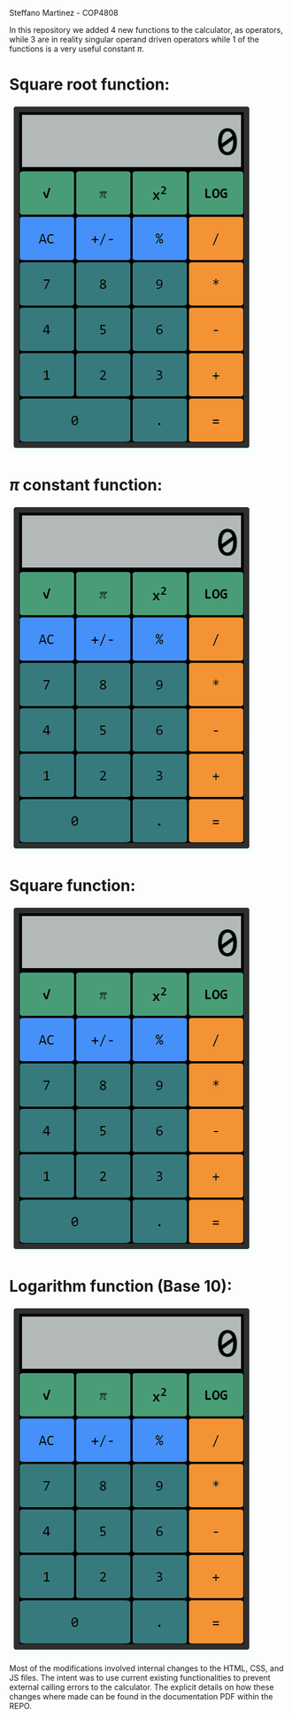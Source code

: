 Steffano Martinez - COP4808 

In this repository we added 4 new functions to the calculator, as operators, while 3 are in reality singular operand driven operators while 1 of the functions is a very useful constant $\pi$.

# Square root function:

![](https://github.com/cop4808-spring-2023-fullstack-web/cop4808-git-and-github-fundamentals-SteffanoMartinez/blob/main/GIFS/SquareRootFunction.gif)

# $\pi$ constant function:

![](https://github.com/cop4808-spring-2023-fullstack-web/cop4808-git-and-github-fundamentals-SteffanoMartinez/blob/main/GIFS/PIFunction.gif)

# Square function:

![](https://github.com/cop4808-spring-2023-fullstack-web/cop4808-git-and-github-fundamentals-SteffanoMartinez/blob/main/GIFS/SquareFunction.gif)

# Logarithm function (Base 10):

![](https://github.com/cop4808-spring-2023-fullstack-web/cop4808-git-and-github-fundamentals-SteffanoMartinez/blob/main/GIFS/LogarithmFunction.gif)

Most of the modifications involved internal changes to the HTML, CSS, and JS files. The intent was to use current existing functionalities to prevent external calling errors to the calculator. The explicit details on how these changes where made can be found in the documentation PDF within the REPO.
